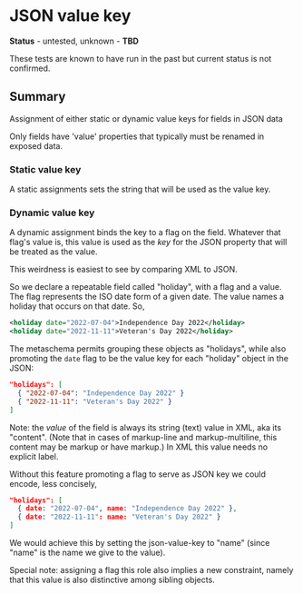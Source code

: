 # JSON value key

**Status** - untested, unknown - **TBD**

These tests are known to have run in the past but current status is not confirmed.

## Summary

Assignment of either static or dynamic value keys for fields in JSON data

Only fields have 'value' properties that typically must be renamed in exposed data.

### Static value key

A static assignments sets the string that will be used as the value key.

### Dynamic value key

A dynamic assignment binds the key to a flag on the field. Whatever that flag's value is, this value is used as the *key* for the JSON property that will be treated as the value.

This weirdness is easiest to see by comparing XML to JSON.

So we declare a repeatable field called "holiday", with a flag and a value. The flag represents the ISO date form of a given date. The value names a holiday that occurs on that date. So,

```xml
<holiday date="2022-07-04">Independence Day 2022</holiday>
<holiday date="2022-11-11">Veteran's Day 2022</holiday>
```

The metaschema permits grouping these objects as "holidays", while also promoting the `date` flag to be the value key for each "holiday" object in the JSON:

```json
"holidays": [
  { "2022-07-04": "Independence Day 2022" }
  { "2022-11-11": "Veteran's Day 2022" }
]
```

Note: the *value* of the field is always its string (text) value in XML, aka its "content". (Note that in cases of markup-line and markup-multiline, this content may be markup or have markup.) In XML this value needs no explicit label.

Without this feature promoting a flag to serve as JSON key we could encode, less concisely,

```json
"holidays": [
  { date: "2022-07-04", name: "Independence Day 2022" },
  { date: "2022-11-11": name: "Veteran's Day 2022" }
]
```

We would achieve this by setting the json-value-key to "name" (since "name" is the name we give to the value).

Special note: assigning a flag this role also implies a new constraint, namely that this value is also distinctive among sibling objects.
